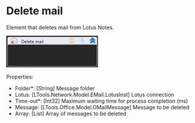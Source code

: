 # Delete mail

Element that deletes mail from Lotus Notes.

![](<../../../../.gitbook/assets/image (207).png>)

Properties:

* Folder\*: \[String] Message folder
* Lotus: \[LTools.Network.Model.EMail.LotusInst] Lotus connection
* Time-out\*: \[Int32] Maximum waiting time for process completion (ms)
* Message: \[LTools.Office.Model.OMailMessage] Message to be deleted
* Array: \[List] Array of messages to be deleted
